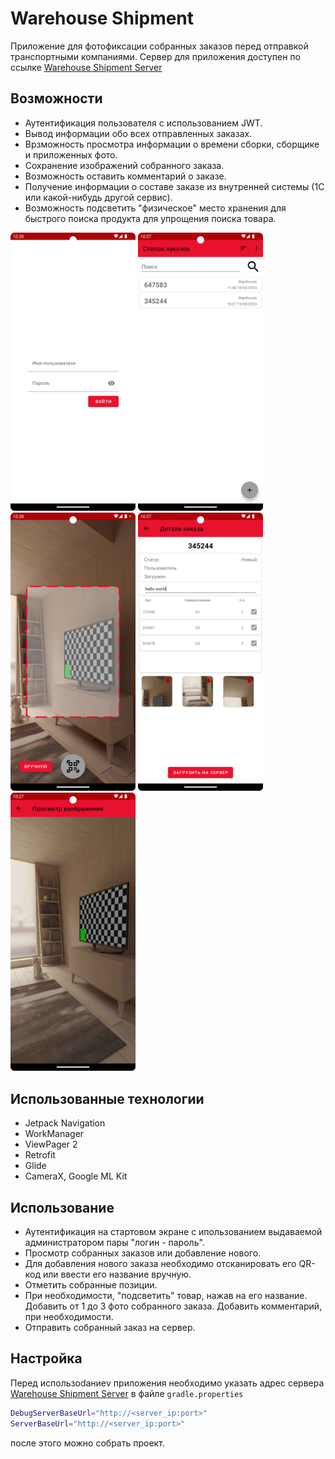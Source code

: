 # Warehouse Shipment
Приложение для фотофиксации собранных заказов перед отправкой транспортными компаниями. Сервер для приложения доступен по ссылке [Warehouse Shipment Server](https://github.com/Kodmia/WarehouseShipmentServer)
## Возможности
- Аутентификация пользователя с использованием JWT.
- Вывод информации обо всех отправленных заказах.
- Врзможность просмотра информации о времени сборки, сборщике и приложенных фото.
- Сохранение изображений собранного заказа.
- Возможность оставить комментарий о заказе.
- Получение информации о составе заказе из внутренней системы (1С или какой-нибудь другой сервис).
- Возможность подсветить "физическое" место хранения для быстрого поиска продукта для упрощения поиска товара.

<img src="/screenshots/s1.png" width="200"> <img src="/screenshots/s2.png" width="200"> <img src="/screenshots/s3.png" width="200"> <img src="/screenshots/s4.png" width="200"> <img src="/screenshots/s5.png" width="200">

## Использованные технологии
- Jetpack Navigation
- WorkManager
- ViewPager 2
- Retrofit
- Glide
- CameraX, Google ML Kit

## Использование
- Аутентификация на стартовом экране с ипользованием выдаваемой администратором пары "логин - пароль".
- Просмотр собранных заказов или добавление нового.
- Для добавления нового заказа необходимо отсканировать его QR-код или ввести его название вручную.
- Отметить собранные позиции. 
- При необходимости, "подсветить" товар, нажав на его название. Добавить от 1 до 3 фото собранного заказа. Добавить комментарий, при необходимости.
- Отправить собранный заказ на сервер.

## Настройка
Перед использоdаниеv приложения необходимо указать адрес сервера [Warehouse Shipment Server](https://github.com/Kodmia/WarehouseShipmentServer) в файле `gradle.properties`
```sh
DebugServerBaseUrl="http://<server_ip:port>"
ServerBaseUrl="http://<server_ip:port>"
```
после этого можно собрать проект.
